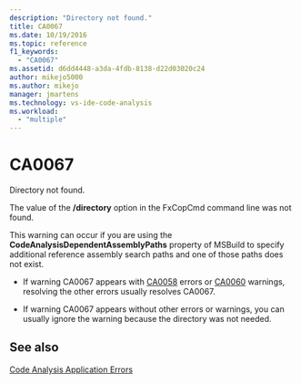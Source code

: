 ```yaml
---
description: "Directory not found."
title: CA0067
ms.date: 10/19/2016
ms.topic: reference
f1_keywords:
  - "CA0067"
ms.assetid: d6dd4448-a3da-4fdb-8138-d22d03020c24
author: mikejo5000
ms.author: mikejo
manager: jmartens
ms.technology: vs-ide-code-analysis
ms.workload:
  - "multiple"
---
```

# CA0067
Directory not found.

The value of the **/directory** option in the FxCopCmd command line was not found.

This warning can occur if you are using the **CodeAnalysisDependentAssemblyPaths** property of MSBuild to specify additional reference assembly search paths and one of those paths does not exist.

- If warning CA0067 appears with [CA0058](ca0058.md) errors or [CA0060](ca0060.md) warnings, resolving the other errors usually resolves CA0067.

- If warning CA0067 appears without other errors or warnings, you can usually ignore the warning because the directory was not needed.

## See also
[Code Analysis Application Errors](../code-quality/code-analysis-application-errors.md)
